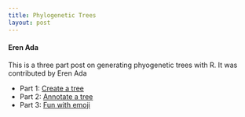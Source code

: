```yaml
---
title: Phylogenetic Trees
layout: post
---
```


#### Eren Ada

This is a three part post on generating phyogenetic trees with R.  It was 
contributed by Eren Ada

- Part 1: [Create a tree](https://rhodyrstats.github.io/special_topics_in_r/assets/phylogenetic_trees/1CreateATree.html)
- Part 2: [Annotate a tree](https://rhodyrstats.github.io/special_topics_in_r/assets/phylogenetic_trees/2TreeAnnotation.html)
- Part 3: [Fun with emoji](https://rhodyrstats.github.io/special_topics_in_r/assets/phylogenetic_trees/3phylomoji.hmtl)
